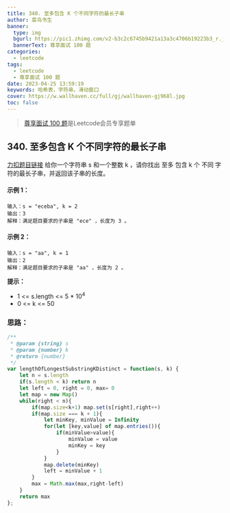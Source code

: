 ```yaml
---
title: 340. 至多包含 K 个不同字符的最长子串
author: 菜鸟书生
banner:
  type: img
  bgurl: https://pic1.zhimg.com/v2-b3c2c6745b9421a13a3c4706b19223b3_r.jpg
  bannerText: 尊享面试 100 题
categories:
  - leetcode
tags:
  - leetcode
  - 尊享面试 100 题
date: 2023-04-25 13:59:19
keywords: 哈希表，字符串，滑动窗口
cover: https://w.wallhaven.cc/full/gj/wallhaven-gj968l.jpg
toc: false
---
```

> [尊享面试 100 题](https://dwmorning.github.io/leetcodeVipInterview)是Leetcode会员专享题单
## 340. 至多包含 K 个不同字符的最长子串
[力扣题目链接](https://leetcode.cn/problems/longest-substring-with-at-most-k-distinct-characters/)
给你一个字符串 s 和一个整数 k ，请你找出 至多 包含 k 个 不同 字符的最长子串，并返回该子串的长度。 

#### **示例 1：**
```
输入：s = "eceba", k = 2
输出：3
解释：满足题目要求的子串是 "ece" ，长度为 3 。
```
#### **示例 2：**
```
输入：s = "aa", k = 1
输出：2
解释：满足题目要求的子串是 "aa" ，长度为 2 。
```

**提示：**
* 1 <= s.length <= 5 * 10<sup>4</sup>
* 0 <= k <= 50

### 思路：

```javascript
/**
 * @param {string} s
 * @param {number} k
 * @return {number}
 */
var lengthOfLongestSubstringKDistinct = function(s, k) {
    let n = s.length
    if(s.length < k) return n
    let left = 0, right = 0, max= 0
    let map = new Map()
    while(right < n){
        if(map.size<k+1) map.set(s[right],right++)
        if(map.size === k + 1){
            let minKey, minValue = Infinity
            for(let [key,value] of map.entries()){
                if(minValue>value){
                    minValue = value
                    minKey = key
                }
            }
            map.delete(minKey)
            left = minValue + 1
        }
        max = Math.max(max,right-left)
    }
    return max
};
```